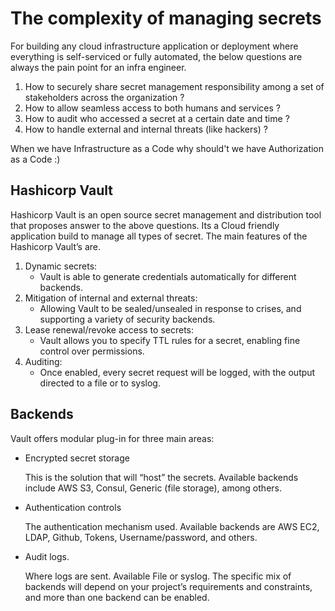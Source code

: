 # The complexity of managing secrets
For building any cloud infrastructure application or deployment where everything is self-serviced or fully automated, 
the below questions are always the pain point for an infra engineer.  
1. How to securely share secret management responsibility among a set of stakeholders across the organization ?
2. How to allow seamless access to both humans and services ?
3. How to audit who accessed a secret at a certain date and time ?
4. How to handle external and internal threats (like hackers) ?

When we have Infrastructure as a Code why should't we have Authorization as a Code :)


## Hashicorp Vault
Hashicorp Vault is an open source secret management and distribution tool that proposes answer to the above questions.
Its a Cloud friendly application build to manage all types of secret.
The main features of the Hashicorp Vault’s are.

1. Dynamic secrets: 
    * Vault is able to generate credentials automatically for different backends.
2. Mitigation of internal and external threats: 
    * Allowing Vault to be sealed/unsealed in response to crises, and supporting a variety of security backends.
3. Lease renewal/revoke access to secrets: 
    * Vault allows you to specify TTL rules for a secret, enabling fine control over permissions.
4. Auditing: 
    * Once enabled, every secret request will be logged, with the output directed to a file or to syslog.

## Backends
Vault offers modular plug-in for three main areas: 
   * Encrypted secret storage
   
        This is the solution that will “host” the secrets. Available backends include AWS S3, Consul, Generic (file storage), among others.
   * Authentication controls
   
        The authentication mechanism used. Available backends are AWS EC2, LDAP, Github, Tokens, Username/password, and others.
   * Audit logs.
   
        Where logs are sent. Available File or syslog. The specific mix of backends will depend on your project’s requirements and constraints, and more than one backend can be enabled.
 